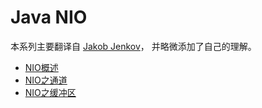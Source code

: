 # Java NIO

本系列主要翻译自 [Jakob Jenkov](http://tutorials.jenkov.com/java-nio/index.html)， 并略微添加了自己的理解。

- [NIO概述](./概述.md)
- [NIO之通道](./Java_NIO_通道.md)
- [NIO之缓冲区](./Java_NIO_缓冲区.md)